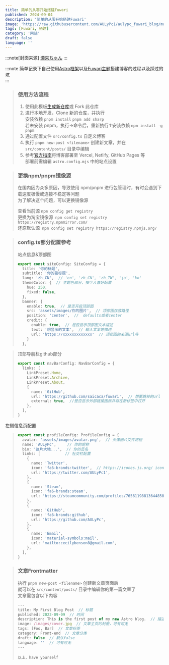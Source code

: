 ```yaml
---
title: 简单的从零开始搭建Fuwari
published: 2024-09-04
description: '简单的从零开始搭建Fuwari'
image: 'https://raw.githubusercontent.com/AULyPc1/aulypc_fuwari_blog/main/picture/mypic/img/20230509_024446.webp'
tags: [Fuwari, 搭建]
category: '网站'
draft: false 
language: ''
---
```

:::note[封面来源]
[瀬來ちゃん](https://x.com/sera_01282739/status/1632719614085054465)
:::

:::note
简单记录下自己使用[Astro框架](https://github.com/withastro/astro)以及[Fuwari主题](https://github.com/saicaca/fuwari)搭建博客的过程以及踩过的坑  
:::

> ### 使用方法流程
> 1. 使用此模板[生成新仓库](https://github.com/new?template_name=fuwari&template_owner=saicaca)或 Fork 此仓库
> 2. 进行本地开发，Clone 新的仓库，并执行  
> 安装依赖 ```pnpm install``` ```pnpm add sharp```  
> 若未安装 pnpm，执行→命令后，重新执行↑安装依赖 ```npm install -g pnpm```  
> 3. 通过配置文件 ```src/config.ts``` 自定义博客
> 4. 执行 ```pnpm new-post <filename>``` 创建新文章，并在 ```src/content/posts/``` 目录中编辑
> 5. 参考[官方指南](https://docs.astro.build/zh-cn/guides/deploy/)将博客部署至 Vercel, Netlify, GitHub Pages 等  
> 部署前需编辑 ```astro.config.mjs``` 中的站点设置  

> ### 更换npm/pnpm镜像源
> 在国内因为众多原因，导致使用 npm/pnpm 进行包管理时，有时会遇到下载速度极慢或连接不稳定等问题  
> 为了解决这个问题，可以更换镜像源  
> 
> 查看当前源 ```npm config get registry```  
> 更换为淘宝镜像源``` npm config set registry https://registry.npmmirror.com/```  
> 还原默认源``` npm config set registry https://registry.npmjs.org/```  

> ### config.ts部分配置参考
>  站点信息&顶部图
> ```ts
> export const siteConfig: SiteConfig = {
>   title: '你的标题',
>   subtitle: '你的副标题',
>   lang: 'zh_CN',  // 'en', 'zh_CN', 'zh_TW', 'ja', 'ko'
>   themeColor: {  // 主题色部分，按个人喜好配置
>     hue: 250,
>     fixed: false,
>   },
>   banner: {
>     enable: true,  // 是否开启顶部图
>     src: 'assets/images/你的图片',  // 顶部图存放路径
>     position: 'center',  //  defaults或者center
>     credit: {
>       enable: true,  // 是否显示顶部图文本描述
>       text: '想显示的文本',  // 输入文本等描述
>       url: 'https://xxxxxxxxxxxxx'  // 顶部图的来源url等
>     }
>   },

> 顶部导航栏github部分
> ```ts
> export const navBarConfig: NavBarConfig = {
>   links: [
>     LinkPreset.Home,
>     LinkPreset.Archive,
>     LinkPreset.About,
>     {
>       name: 'GitHub',
>       url: 'https://github.com/saicaca/fuwari',  // 想要跳转的url
>       external: true,  //是否显示外部链接图标并将在新标签中打开
>     },
>   ],
> }
> ```

左侧信息页配置
> ```ts
> export const profileConfig: ProfileConfig = {
>   avatar: 'assets/images/avatar.png',  // 头像图片文件路径
>   name: 'AULyPc',     // 你的昵称
>   bio: '这片大地...',  // 你的签名
>   links: [           // 社交栏配置
>     {
>       name: 'Twitter',
>       icon: 'fa6-brands:twitter',  // https://icones.js.org/ icon图标网站
>       url: 'https://twitter.com/AULyPc1',
>     },
>     {
>       name: 'Steam',
>       icon: 'fa6-brands:steam',
>       url: 'https://steamcommunity.com/profiles/76561198813644850/',
>     },
>     {
>       name: 'GitHub',
>       icon: 'fa6-brands:github',
>       url: 'https://github.com/AULyPc',
>     },
>     {
>       name: 'Email',
>       icon: 'material-symbols:mail',
>       url: 'mailto:cecilybenson8@gmail.com',
>     },
>   ],
> }
> ```

> ### 文章Frontmatter
> 执行 ```pnpm new-post <filename>``` 创建新文章页面后  
> 就可以在 ```src/content/posts/``` 目录中编辑你的第一篇文章了  
> 文章需包含以下内容  
> ```ts
> ---
> title: My First Blog Post  // 标题
> published: 2023-09-09  // 时间
> description: This is the first post of my new Astro blog.  // 描述，可有可无
> image: /images/cover.jpg  // 文章主页的封面，可有可无
> tags: [Foo, Bar]  // 文章标签
> category: Front-end  // 文章分类
> draft: false  // 默认false
> language: ''  // 可有可无
> ---
> ```
> 
>  ```以上，have yourself``` 